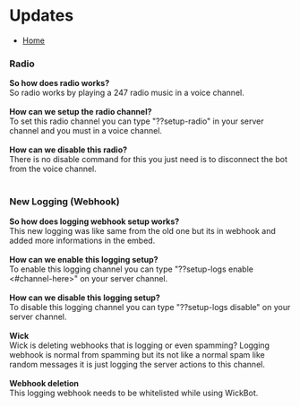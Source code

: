 <h1>Updates</h1>
<p>
  <ul>
    <li><a href = "README.md">Home</a></li>
    </ul>
  </p>
<h3>Radio</h3>
<p>
  <b>So how does radio works?</b><br> So radio works by playing a 247 radio music in a voice channel.<br><br>
  <b>How can we setup the radio channel?</b> <br>To set this radio channel you can type "??setup-radio" in your server channel and you must in a voice channel.<br><br>
  <b>How can we disable this radio?</b><br>There is no disable command for this you just need is to disconnect the bot from the voice channel.<br><br>
  </p>
  <h3>New Logging (Webhook)</h3>
<p>
  <b>So how does logging webhook setup works?</b><br>This new logging was like same from the old one but its in webhook and added more informations in the embed.<br><br>
  <b>How can we enable this logging setup?</b> <br>To enable this logging channel you can type "??setup-logs enable <#channel-here>" on your server channel.<br><br>
    <b>How can we disable this logging setup?</b> <br>To disable this logging channel you can type "??setup-logs disable" on your server channel.<br><br>
    <b>Wick</b><br>Wick is deleting webhooks that is logging or even spamming? Logging webhook is normal from spamming but its not like a normal spam like random messages it is just logging the server actions to this channel.<br><br>
  <b>Webhook deletion</b> <br>This logging webhook needs to be whitelisted while using WickBot.<br><br>
  </p>

  </p>

